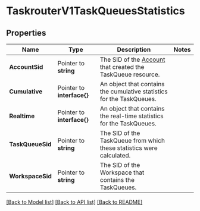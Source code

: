 # TaskrouterV1TaskQueuesStatistics

## Properties

Name | Type | Description | Notes
------------ | ------------- | ------------- | -------------
**AccountSid** | Pointer to **string** | The SID of the [Account](https://www.twilio.com/docs/iam/api/account) that created the TaskQueue resource. |
**Cumulative** | Pointer to **interface{}** | An object that contains the cumulative statistics for the TaskQueues. |
**Realtime** | Pointer to **interface{}** | An object that contains the real-time statistics for the TaskQueues. |
**TaskQueueSid** | Pointer to **string** | The SID of the TaskQueue from which these statistics were calculated. |
**WorkspaceSid** | Pointer to **string** | The SID of the Workspace that contains the TaskQueues. |

[[Back to Model list]](../README.md#documentation-for-models) [[Back to API list]](../README.md#documentation-for-api-endpoints) [[Back to README]](../README.md)


